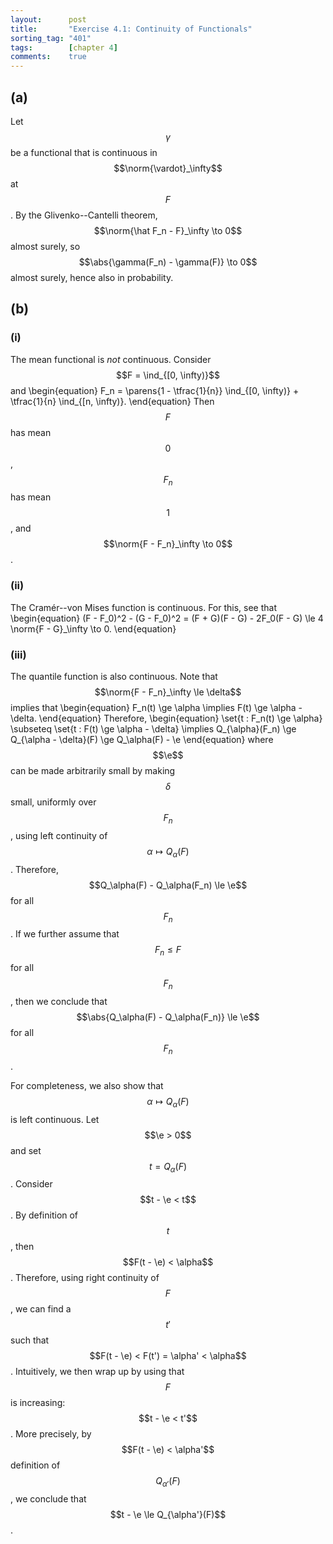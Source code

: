 ```yaml
---
layout:      post
title:       "Exercise 4.1: Continuity of Functionals"
sorting_tag: "401"
tags:        [chapter 4]
comments:    true
---
```


## (a)
Let $$\gamma$$ be a functional that is continuous in $$\norm{\vardot}_\infty$$ at $$F$$.
By the Glivenko--Cantelli theorem, $$\norm{\hat F_n - F}_\infty \to 0$$ almost surely, so $$\abs{\gamma(F_n) - \gamma(F)} \to 0$$ almost surely, hence also in probability.

## (b)
### (i)
The mean functional is *not* continuous.
Consider $$F = \ind_{[0, \infty)}$$ and
\begin{equation}
    F_n
    =
        \parens{1 - \tfrac{1}{n}} \ind_{[0, \infty)}
        +  \tfrac{1}{n} \ind_{[n, \infty)}.
\end{equation}
Then $$F$$ has mean $$0$$, $$F_n$$ has mean $$1$$, and $$\norm{F - F_n}_\infty \to 0$$.

### (ii)
The Cramér--von Mises function is continuous.
For this, see that
\begin{equation}
    (F - F_0)^2 - (G - F_0)^2
    = (F + G)(F - G) - 2F_0(F - G)
    \le 4 \norm{F - G}_\infty
    \to 0.
\end{equation}

### (iii)
The quantile function is also continuous.
Note that $$\norm{F - F_n}_\infty \le \delta$$ implies that
\begin{equation}
    F_n(t) \ge \alpha \implies F(t) \ge \alpha - \delta.
\end{equation}
Therefore,
\begin{equation}
    \set{t : F_n(t) \ge \alpha} \subseteq \set{t : F(t) \ge \alpha - \delta}
    \implies
    Q_{\alpha}(F_n) \ge Q_{\alpha - \delta}(F) \ge Q_\alpha(F) - \e
\end{equation}
where $$\e$$ can be made arbitrarily small by making $$\delta$$ small, uniformly over $$F_n$$, using left continuity of $$\alpha \mapsto Q_\alpha(F)$$.
Therefore, $$Q_\alpha(F) - Q_\alpha(F_n) \le \e$$ for all $$F_n$$.
If we further assume that $$F_n \le F$$ for all $$F_n$$, then we conclude that $$\abs{Q_\alpha(F) - Q_\alpha(F_n)} \le \e$$ for all $$F_n$$.

For completeness, we also show that $$\alpha \mapsto Q_\alpha(F)$$ is left continuous.
Let $$\e > 0$$ and set $$t = Q_\alpha(F)$$.
Consider $$t - \e < t$$.
By definition of $$t$$, then $$F(t - \e) < \alpha$$.
Therefore, using right continuity of $$F$$, we can find a $$t'$$ such that $$F(t - \e) < F(t') = \alpha' < \alpha$$.
Intuitively, we then wrap up by using that $$F$$ is increasing: $$t - \e < t'$$.
More precisely, by $$F(t - \e) < \alpha'$$ definition of $$Q_{\alpha'}(F)$$, we conclude that $$t - \e \le Q_{\alpha'}(F)$$.
